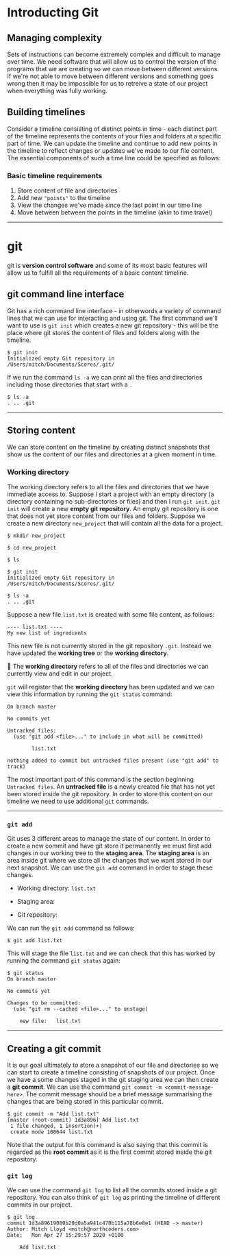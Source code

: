 # Introducting Git

## Managing complexity

Sets of instructions can become extremely complex and difficult to manage over time.
We need software that will allow us to control the version of the programs that we are creating so we can move between different versions. If we're not able to move between different versions and something goes wrong then it may be impossible for us to retreive a state of our project when everything was fully working.

## Building timelines

Consider a timeline consisting of distinct points in time - each distinct part of the timeline represents the contents of your files and folders at a specific part of time. We can update the timeline and continue to add new points in the timeline to reflect changes or updates we've made to our file content. The essential components of such a time line could be specified as follows:

### Basic timeline requirements

1. Store content of file and directories
2. Add new `"points"` to the timeline
3. View the changes we've made since the last point in our time line
4. Move between between the points in the timeline (akin to time travel)

---

# git

git is **version control software** and some of its most basic features will allow us to fulfill all the requirements of a basic content timeline.

## git command line interface

Git has a rich command line interface - in otherwords a variety of command lines that we can use for interacting and using git. The first command we'll want to use is `git init` which creates a new git repository - this will be the place where git stores the content of files and folders along with the timeline.

```terminal
$ git init
Initialized empty Git repository in /Users/mitch/Documents/Scores/.git/
```

If we run the command `ls -a` we can print all the files and directories including those directories that start with a `.`

```terminal
$ ls -a
. .. .git
```

---

## Storing content

We can store content on the timeline by creating distinct snapshots that show us the content of our files and directories at a given moment in time.

### Working directory

The working directory refers to all the files and directories that we have immediate access to. Suppose I start a project with an empty directory (a directory containing no sub-directories or files) and then I run `git init`. `git init` will create a new **empty git repository**. An empty git repository is one that does not yet store content from our files and folders. Suppose we create a new directory `new_project` that will contain all the data for a project.

```terminal
$ mkdir new_project

$ cd new_project

$ ls

$ git init
Initialized empty Git repository in /Users/mitch/Documents/Scores/.git/

$ ls -a
. .. .git
```

Suppose a new file `list.txt` is created with some file content, as follows:

```raw
---- list.txt ----
My new list of ingredients

```

This new file is not currently stored in the git repository `.git`. Instead we have updated the **working tree** or the **working directory**.

🔑 The **working directory** refers to all of the files and directories we can currently view and edit in our project.

`git` will register that the **working directory** has been updated and we can view this information by running the `git status` command:

```terminal
On branch master

No commits yet

Untracked files:
  (use "git add <file>..." to include in what will be committed)

        list.txt

nothing added to commit but untracked files present (use "git add" to track)
```

The most important part of this command is the section beginning `Untracked files`.
An **untracked file** is a newly created file that has not yet been stored inside the git repository. In order to store this content on our timeline we need to use additional `git` commands.

---

### `git add`

Git uses 3 different areas to manage the state of our content. In order to create a new commit and have git store it permanently we must first add changes in our working tree to the **staging area**. The **staging area** is an area inside git where we store all the changes that we want stored in our next snapshot. We can use the `git add` command in order to stage these changes.

- Working directory: `list.txt`

- Staging area:

- Git repository:

We can run the `git add` command as follows:

```terminal
$ git add list.txt
```

This will stage the file `list.txt` and we can check that this has worked by running the command `git status` again:

```terminal
$ git status
On branch master

No commits yet

Changes to be committed:
  (use "git rm --cached <file>..." to unstage)

	new file:   list.txt
```

---

## Creating a git commit

It is our goal ultimately to store a snapshot of our file and directories so we can start to create a timeline consisting of snapshots of our project. Once we have a some changes staged in the git staging area we can then create a **git commit**.
We can use the command `git commit -m <commit-message-here>`. The commit message should be a brief message summarising the changes that are being stored in this particular commit.

```terminal
$ git commit -m "Add list.txt"
[master (root-commit) 1d3a896] Add list.txt
 1 file changed, 1 insertion(+)
 create mode 100644 list.txt
```

Note that the output for this command is also saying that this commit is regarded as the **root commit** as it is the first commit stored inside the git repository.

### `git log`

We can use the command `git log` to list all the commits stored inside a git repository. You can also think of `git log` as printing the timeline of different commits in our project.

```terminal
$ git log
commit 1d3a89619080b20d0a5a941c470b115a78b6e8e1 (HEAD -> master)
Author: Mitch Lloyd <mitch@northcoders.com>
Date:   Mon Apr 27 15:29:57 2020 +0100

    Add list.txt
```
